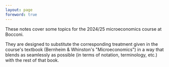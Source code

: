 ```yaml
---
layout: page
foreword: true
---
```

These notes cover some topics for the 2024/25 microeconomics course at Bocconi.

They are designed to substitute the corresponding treatment given in the course's textbook (Bernheim & Whinston's "Microeconomics") in a way that blends as seamlessly as possible (in terms of notation, terminology, etc.) with the rest of that book.